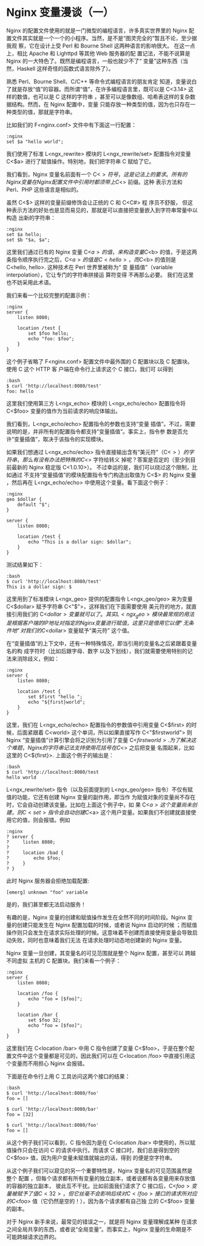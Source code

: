 # Nginx 变量漫谈（一） #

Nginx 的配置文件使用的就是一门微型的编程语言，许多真实世界里的 Nginx
配置文件其实就是一个一个的小程序。当然，是不是“图灵完全的”暂且不论，至少据我观
察，它在设计上受 Perl 和 Bourne Shell 这两种语言的影响很大。
在这一点上，相比 Apache 和 Lighttpd 等其他 Web 服务器的配
置记法，不能不说算是 Nginx 的一大特色了。既然是编程语言，一般也就少不了“
变量”这种东西（当然，Haskell 这样奇怪的函数式语言除外了）。

熟悉 Perl、Bourne Shell、C/C++ 等命令式编程语言的朋友肯定
知道，变量说白了就是存放“值”的容器。而所谓“值”，在许多编程语言里，既可以是
C<3.14> 这样的数值，也可以是 C<hello world> 这样的字符串
，甚至可以是像数组、哈希表这样的复杂数据结构。然而，在 Nginx 配置中，变量
只能存放一种类型的值，因为也只存在一种类型的值，那就是字符串。

比如我们的 F<nginx.conf> 文件中有下面这一行配置：

    :nginx
    set $a "hello world";

我们使用了标准 L<ngx_rewrite> 模块的 L<ngx_rewrite/set>
配置指令对变量 C<$a> 进行了赋值操作。特别地，我们把字符串 C<hello
world> 赋给了它。

我们看到，Nginx 变量名前面有一个 C<$> 符号，这是记法上的要求。所有的
Nginx 变量在 Nginx 配置文件中引用时都须带上 C<$> 前缀。这种
表示方法和 Perl、PHP 这些语言是相似的。

虽然 C<$> 这样的变量前缀修饰会让正统的 C<Java> 和 C<C#> 程
序员不舒服，
但这种表示方法的好处也是显而易见的，那就是可以直接把变量嵌入到字符串常量中以构造
出新的字符串：

    :nginx
    set $a hello;
    set $b "$a, $a";

这里我们通过已有的 Nginx 变量 C<$a> 的值，来构造变量 C<$b>
的值，于是这两条指令顺序执行完之后，C<$a> 的值是 C<hello>，而 C<$b>
的值则是 C<hello, hello>. 这种技术在 Perl 世界里被称为“
变
量插值”（variable interpolation），它让专门的字符串拼接运
算符变得
不再那么必要。
我们在这里也不妨采用此术语。

我们来看一个比较完整的配置示例：

    :nginx
    server {
        listen 8080;

        location /test {
            set $foo hello;
            echo "foo: $foo";
        }
    }

这个例子省略了 F<nginx.conf> 配置文件中最外围的 C<http>
配置块以及 C<events> 配置块。使用 C<curl> 这个 HTTP 客
户端在命令行上请求这个 C</test> 接口，我们可
以得到

    :bash
    $ curl 'http://localhost:8080/test'
    foo: hello

这里我们使用第三方 L<ngx_echo> 模块的 L<ngx_echo/echo>
配置指令将 C<$foo> 变量的值作为当前请求的响应体输出。

我们看到，L<ngx_echo/echo> 配置指令的参数也支持“变量
插值”。不过，需要说明的是，并非所有的配置指令都支持“变量插值”。事实上，指令参
数是否允许“变量插值”，取决于该指令的实现模块。

如果我们想通过 L<ngx_echo/echo>
指令直接输出含有“美元符”（C<$>）的字符串，那么有没有办法把特殊的
C<$> 字符给转义
掉呢？答案是否定的（至少到目前最新的 Nginx 稳定版 C<1.0.10>）。
不过幸运的是，我们可以绕过这个限制，比如通过
不支持“变量插值”的模块配置指令专门构造出取值为 C<$> 的 Nginx 变量
，然后再在 L<ngx_echo/echo>
中使用这个变量。看下面这个例子：

    :nginx
    geo $dollar {
        default "$";
    }

    server {
        listen 8080;

        location /test {
            echo "This is a dollar sign: $dollar";
        }
    }

测试结果如下：

    :bash
    $ curl 'http://localhost:8080/test'
    This is a dollar sign: $

这里用到了标准模块 L<ngx_geo> 提供的配置指令 L<ngx_geo/geo>
来为变量 C<$dollar> 赋予字符串 C<"$">，这样我们在下面需要使用
美元符的地方，就直接引用我们的 C<$dollar> 变量就可以了。其实 L<ngx_geo>
模块最常规的用法是根据客户端的 IP 地址对指定的 Nginx 变量进行赋值，
这里只是借用它以便“无条件地”对我们的 C<$dollar> 变量赋予“美元符”
这个值。

在“变量插值”的上下文中，还有一种特殊情况，即当引用的变量名之后紧跟着变量名的构
成字符时（比如后跟字母、数字
以及下划线），我们就需要使用特别的记法来消除歧义，例如：

    :nginx
    server {
        listen 8080;

        location /test {
            set $first "hello ";
            echo "${first}world";
        }
    }

这里，我们在 L<ngx_echo/echo> 配置指令的参数值中引用变量 C<$first>
的时候，后面紧跟着 C<world> 这个单词，所以如果直接写作 C<"$firstworld">
则 Nginx “变量插值”计算引擎会将之识别为引用了变量 C<$firstworld>.
为了解决这个难题，Nginx 的字符串记法支持使用花括号在 C<$> 之后把变量
名围起来，比如这里的 C<${first}>. 上面这个例子的输出是：

    :bash
    $ curl 'http://localhost:8080/test
    hello world

L<ngx_rewrite/set> 指令（以及前面提到的 L<ngx_geo/geo>
指令）不仅有赋值的功能，它还有创建 Nginx 变量的副作用，即当作
为赋值对象的变量尚不存在时，它会自动创建该变量。比如在上面这个例子中，如
果 C<$a> 这个变量尚未创建，则 C<set> 指令会自动创建 C<$a>
这个用户变量。如果我们不创建就直接使用它的值，则会报错。例如

    :nginx
    ? server {
    ?     listen 8080;
    ?
    ?     location /bad {
    ?         echo $foo;
    ?     }
    ? }

此时 Nginx 服务器会拒绝加载配置:

    [emerg] unknown "foo" variable

是的，我们甚至都无法启动服务！

有趣的是，Nginx 变量的创建和赋值操作发生在全然不同的时间阶段。Nginx
变量的创建只能发生在 Nginx 配置加载的时候，或者说 Nginx 启动的时候
；而赋值操作则只会发生在请求实际处理的时候。这意味着不创建而直接使用变量会导致启
动失败，同时也意味着我们无法
在请求处理时动态地创建新的 Nginx 变量。

Nginx 变量一旦创建，其变量名的可见范围就是整个 Nginx 配置，甚至可以
跨越不同虚拟
主机的 C<server> 配置块。我们来看一个例子：

    :nginx
    server {
        listen 8080;

        location /foo {
            echo "foo = [$foo]";
        }

        location /bar {
            set $foo 32;
            echo "foo = [$foo]";
        }
    }

这里我们在 C<location /bar> 中用 C<set> 指令创建了变量
C<$foo>，于是在整个配置文件中这个变量都是可见的，因此我们可以在 C<location
/foo> 中直接引用这个变量而不用担心 Nginx 会报错。

下面是在命令行上用 C<curl> 工具访问这两个接口的结果：

    :bash
    $ curl 'http://localhost:8080/foo'
    foo = []

    $ curl 'http://localhost:8080/bar'
    foo = [32]

    $ curl 'http://localhost:8080/foo'
    foo = []

从这个例子我们可以看到，C<set> 指令因为是在 C<location /bar>
中使用的，所以赋值操作只会在访问 C</bar> 的请求中执行。而请求 C</foo>
接口时，我们总是得到空的 C<$foo> 值，因为用户变量未赋值就输出的话，得到
的便是空字符串。

从这个例子我们可以窥见的另一个重要特性是，Nginx 变量名的可见范围虽然是整个
配置
，但每个请求都有所有变量的独立副本，或者说都有各变量用来存放值的容器的独立副本，
彼此互不干扰。比如前面我们请求了 C</bar>
接口后，C<$foo> 变量被赋予了值 C<32>，但它丝毫不会影响后续对 C</foo>
接口的请求所对应的 C<$foo> 值（它仍然是空的！），因为各个请求都有自己独
立的 C<$foo>
变量的副本。

对于 Nginx 新手来说，最常见的错误之一，就是将 Nginx 变量理解成某种
在请求
之间全局共享的东西，或者说“全局变量”。而事实上，Nginx 变量的生命期是不
可能跨越请求边界的。

